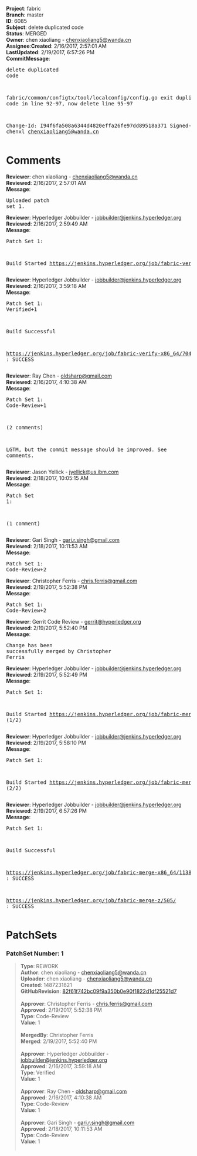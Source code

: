<strong>Project</strong>: fabric</br><strong>Branch</strong>: master<br><strong>ID</strong>: 6085<br><strong>Subject</strong>: delete duplicated code<br><strong>Status</strong>: MERGED<br><strong>Owner</strong>: chen xiaoliang - chenxiaoliang5@wanda.cn<br><strong>Assignee</strong>:<strong>Created</strong>: 2/16/2017, 2:57:01 AM<br><strong>LastUpdated</strong>: 2/19/2017, 6:57:26 PM<br><strong>CommitMessage</strong>:<br><pre>delete duplicated code

fabric/common/configtx/tool/localconfig/config.go exit duplicated code in line 92-97,
now delete line 95-97

Change-Id: I94f6fa508a6344d4820effa26fe97dd89518a371
Signed-off-by: chenxl <chenxiaoliang5@wanda.cn>
</pre><h1>Comments</h1><strong>Reviewer</strong>: chen xiaoliang - chenxiaoliang5@wanda.cn<br><strong>Reviewed</strong>: 2/16/2017, 2:57:01 AM<br><strong>Message</strong>: <pre>Uploaded patch set 1.</pre><strong>Reviewer</strong>: Hyperledger Jobbuilder - jobbuilder@jenkins.hyperledger.org<br><strong>Reviewed</strong>: 2/16/2017, 2:59:49 AM<br><strong>Message</strong>: <pre>Patch Set 1:

Build Started https://jenkins.hyperledger.org/job/fabric-verify-x86_64/7048/</pre><strong>Reviewer</strong>: Hyperledger Jobbuilder - jobbuilder@jenkins.hyperledger.org<br><strong>Reviewed</strong>: 2/16/2017, 3:59:18 AM<br><strong>Message</strong>: <pre>Patch Set 1: Verified+1

Build Successful 

https://jenkins.hyperledger.org/job/fabric-verify-x86_64/7048/ : SUCCESS</pre><strong>Reviewer</strong>: Ray Chen - oldsharp@gmail.com<br><strong>Reviewed</strong>: 2/16/2017, 4:10:38 AM<br><strong>Message</strong>: <pre>Patch Set 1: Code-Review+1

(2 comments)

LGTM, but the commit message should be improved.  See comments.</pre><strong>Reviewer</strong>: Jason Yellick - jyellick@us.ibm.com<br><strong>Reviewed</strong>: 2/18/2017, 10:05:15 AM<br><strong>Message</strong>: <pre>Patch Set 1:

(1 comment)</pre><strong>Reviewer</strong>: Gari Singh - gari.r.singh@gmail.com<br><strong>Reviewed</strong>: 2/18/2017, 10:11:53 AM<br><strong>Message</strong>: <pre>Patch Set 1: Code-Review+2</pre><strong>Reviewer</strong>: Christopher Ferris - chris.ferris@gmail.com<br><strong>Reviewed</strong>: 2/19/2017, 5:52:38 PM<br><strong>Message</strong>: <pre>Patch Set 1: Code-Review+2</pre><strong>Reviewer</strong>: Gerrit Code Review - gerrit@hyperledger.org<br><strong>Reviewed</strong>: 2/19/2017, 5:52:40 PM<br><strong>Message</strong>: <pre>Change has been successfully merged by Christopher Ferris</pre><strong>Reviewer</strong>: Hyperledger Jobbuilder - jobbuilder@jenkins.hyperledger.org<br><strong>Reviewed</strong>: 2/19/2017, 5:52:49 PM<br><strong>Message</strong>: <pre>Patch Set 1:

Build Started https://jenkins.hyperledger.org/job/fabric-merge-z/505/ (1/2)</pre><strong>Reviewer</strong>: Hyperledger Jobbuilder - jobbuilder@jenkins.hyperledger.org<br><strong>Reviewed</strong>: 2/19/2017, 5:58:10 PM<br><strong>Message</strong>: <pre>Patch Set 1:

Build Started https://jenkins.hyperledger.org/job/fabric-merge-x86_64/1138/ (2/2)</pre><strong>Reviewer</strong>: Hyperledger Jobbuilder - jobbuilder@jenkins.hyperledger.org<br><strong>Reviewed</strong>: 2/19/2017, 6:57:26 PM<br><strong>Message</strong>: <pre>Patch Set 1:

Build Successful 

https://jenkins.hyperledger.org/job/fabric-merge-x86_64/1138/ : SUCCESS

https://jenkins.hyperledger.org/job/fabric-merge-z/505/ : SUCCESS</pre><h1>PatchSets</h1><h3>PatchSet Number: 1</h3><blockquote><strong>Type</strong>: REWORK<br><strong>Author</strong>: chen xiaoliang - chenxiaoliang5@wanda.cn<br><strong>Uploader</strong>: chen xiaoliang - chenxiaoliang5@wanda.cn<br><strong>Created</strong>: 1487231821<br><strong>GitHubRevision</strong>: [82f61f742bc09f9a350b0e90f1822d1df25521d7](https://github.com/hyperledger/fabric/commit/82f61f742bc09f9a350b0e90f1822d1df25521d7)<br><br><strong>Approver</strong>: Christopher Ferris - chris.ferris@gmail.com<br><strong>Approved</strong>: 2/19/2017, 5:52:38 PM<br><strong>Type</strong>: Code-Review<br><strong>Value</strong>: 1<br><br><strong>MergedBy</strong>: Christopher Ferris<br><strong>Merged</strong>: 2/19/2017, 5:52:40 PM<br><br><strong>Approver</strong>: Hyperledger Jobbuilder - jobbuilder@jenkins.hyperledger.org<br><strong>Approved</strong>: 2/16/2017, 3:59:18 AM<br><strong>Type</strong>: Verified<br><strong>Value</strong>: 1<br><br><strong>Approver</strong>: Ray Chen - oldsharp@gmail.com<br><strong>Approved</strong>: 2/16/2017, 4:10:38 AM<br><strong>Type</strong>: Code-Review<br><strong>Value</strong>: 1<br><br><strong>Approver</strong>: Gari Singh - gari.r.singh@gmail.com<br><strong>Approved</strong>: 2/18/2017, 10:11:53 AM<br><strong>Type</strong>: Code-Review<br><strong>Value</strong>: 1<br><br></blockquote>